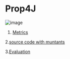 # Prop4J

![image](https://raw.githubusercontent.com/test4cc/vamos2020/master/featureModel/Prop4J.JPG)

1. [Metrics](https://github.com/test4cc/vamos2020/blob/master/metrics/Prop4J-SPL.csv)
 
2.[source code with muntants](https://github.com/test4cc/vamos2020/tree/master/dataset_with_mutant/Prop4J-SPL)

3.[Evaluation](https://github.com/test4cc/vamos2020/tree/master/workspace_IncLing/Prop4J-SPL) 
